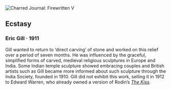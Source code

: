 <div class="artwork-of-the-day">
  <div class="container">
    <div class="img-wrapper">
      <img
        src="https://uploads0.wikiart.org/00127/images/eric-gill/ecstasy-1911.jpg!Large.jpg"
        alt="Charred Journal: Firewritten V" />
    </div>
    <div class="artwork-detail">
      <div class="artwork-origin"> 
        <h2 class="artwork-name">Ecstasy</h2>
        <h3 class="artist">
          Eric Gill
                    ·  1911
        </h3>
      </div>
      <p class="description">
        <span class="artwork-description-text ng-binding" ng-bind-html="viewModel.ArtworkOfTheDay.Description | unsafe">Gill wanted to return to ‘direct carving’ of stone and worked on this relief over a period of seven months. He was influenced by the graceful, simplified forms of carved, medieval religious sculptures in Europe and India. Some Indian temple sculpture showed embracing couples and British artists such as Gill became more informed about such sculpture through the India Society, founded in 1910. Gill did not exhibit this work, selling it in 1912 to Edward Warren, who already owned a version of Rodin’s <i><a target="_blank" href="https://www.wikiart.org/en/auguste-rodin/the-kiss-1904">The Kiss</a></i>.</span>
                        <div class="text-shadow-container" ng-show="showShadow" style=""></div>
      </p>
    </div>
  </div>

</div>
